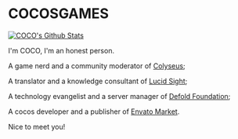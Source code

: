 # COCOSGAMES

[![COCO's Github Stats](https://github-readme-stats.vercel.app/api?username=cocosgames&count_private=true&show_icons=true&theme=vue)](https://github.com/CocosGames/#choose-pinned-repositories)

I'm COCO, I'm an honest person.

A game nerd and a community moderator of [Colyseus](https://www.colyseus.io/);

A translator and a knowledge consultant of [Lucid Sight](https://www.lucidsight.com/);

A technology evangelist and a server manager of [Defold Foundation](https://defold.com/);

A cocos developer and a publisher of [Envato Market](https://codecanyon.net/).

Nice to meet you!
